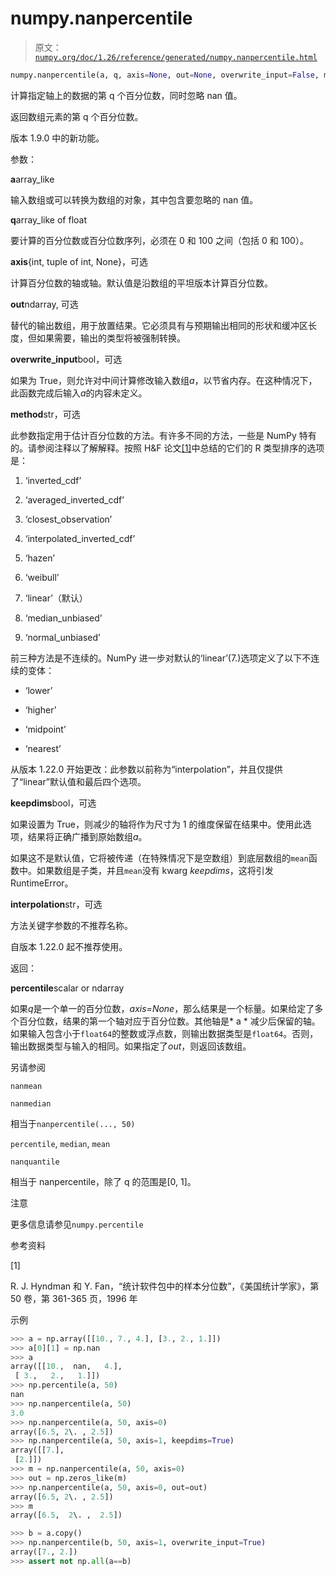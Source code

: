 # numpy.nanpercentile

> 原文：[`numpy.org/doc/1.26/reference/generated/numpy.nanpercentile.html`](https://numpy.org/doc/1.26/reference/generated/numpy.nanpercentile.html)

```py
numpy.nanpercentile(a, q, axis=None, out=None, overwrite_input=False, method='linear', keepdims=<no value>, *, interpolation=None)
```

计算指定轴上的数据的第 q 个百分位数，同时忽略 nan 值。

返回数组元素的第 q 个百分位数。

版本 1.9.0 中的新功能。

参数：

**a**array_like

输入数组或可以转换为数组的对象，其中包含要忽略的 nan 值。

**q**array_like of float

要计算的百分位数或百分位数序列，必须在 0 和 100 之间（包括 0 和 100）。

**axis**{int, tuple of int, None}，可选

计算百分位数的轴或轴。默认值是沿数组的平坦版本计算百分位数。

**out**ndarray, 可选

替代的输出数组，用于放置结果。它必须具有与预期输出相同的形状和缓冲区长度，但如果需要，输出的类型将被强制转换。

**overwrite_input**bool，可选

如果为 True，则允许对中间计算修改输入数组*a*，以节省内存。在这种情况下，此函数完成后输入*a*的内容未定义。

**method**str，可选

此参数指定用于估计百分位数的方法。有许多不同的方法，一些是 NumPy 特有的。请参阅注释以了解解释。按照 H&F 论文[[1]](re21b1d0b0470-1)中总结的它们的 R 类型排序的选项是：

1.  ‘inverted_cdf’

1.  ‘averaged_inverted_cdf’

1.  ‘closest_observation’

1.  ‘interpolated_inverted_cdf’

1.  ‘hazen’

1.  ‘weibull’

1.  ‘linear’（默认）

1.  ‘median_unbiased’

1.  ‘normal_unbiased’

前三种方法是不连续的。NumPy 进一步对默认的‘linear’(7.)选项定义了以下不连续的变体：

+   ‘lower’

+   ‘higher’

+   ‘midpoint’

+   ‘nearest’

从版本 1.22.0 开始更改：此参数以前称为“interpolation”，并且仅提供了“linear”默认值和最后四个选项。

**keepdims**bool，可选

如果设置为 True，则减少的轴将作为尺寸为 1 的维度保留在结果中。使用此选项，结果将正确广播到原始数组*a*。

如果这不是默认值，它将被传递（在特殊情况下是空数组）到底层数组的`mean`函数中。如果数组是子类，并且`mean`没有 kwarg *keepdims*，这将引发 RuntimeError。

**interpolation**str，可选

方法关键字参数的不推荐名称。

自版本 1.22.0 起不推荐使用。

返回：

**percentile**scalar or ndarray

如果*q*是一个单一的百分位数，*axis=None*，那么结果是一个标量。如果给定了多个百分位数，结果的第一个轴对应于百分位数。其他轴是* a * 减少后保留的轴。如果输入包含小于`float64`的整数或浮点数，则输出数据类型是`float64`。否则，输出数据类型与输入的相同。如果指定了*out*，则返回该数组。

另请参阅

`nanmean`

`nanmedian`

相当于`nanpercentile(..., 50)`

`percentile`, `median`, `mean`

`nanquantile`

相当于 nanpercentile，除了 q 的范围是[0, 1]。

注意

更多信息请参见`numpy.percentile`

参考资料

[1]

R. J. Hyndman 和 Y. Fan，“统计软件包中的样本分位数”，《美国统计学家》，第 50 卷，第 361-365 页，1996 年

示例

```py
>>> a = np.array([[10., 7., 4.], [3., 2., 1.]])
>>> a[0][1] = np.nan
>>> a
array([[10.,  nan,   4.],
 [ 3.,   2.,   1.]])
>>> np.percentile(a, 50)
nan
>>> np.nanpercentile(a, 50)
3.0
>>> np.nanpercentile(a, 50, axis=0)
array([6.5, 2\. , 2.5])
>>> np.nanpercentile(a, 50, axis=1, keepdims=True)
array([[7.],
 [2.]])
>>> m = np.nanpercentile(a, 50, axis=0)
>>> out = np.zeros_like(m)
>>> np.nanpercentile(a, 50, axis=0, out=out)
array([6.5, 2\. , 2.5])
>>> m
array([6.5,  2\. ,  2.5]) 
```

```py
>>> b = a.copy()
>>> np.nanpercentile(b, 50, axis=1, overwrite_input=True)
array([7., 2.])
>>> assert not np.all(a==b) 
```
